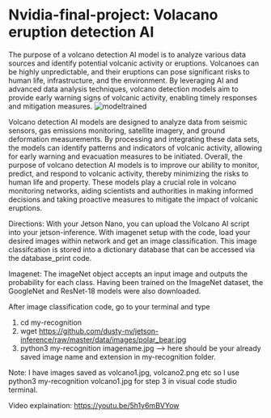 # Nvidia-final-project: Volacano eruption detection AI
The purpose of a volcano detection AI model is to analyze various data sources and identify potential volcanic activity or eruptions. Volcanoes can be highly unpredictable, and their eruptions can pose significant risks to human life, infrastructure, and the environment. By leveraging AI and advanced data analysis techniques, volcano detection models aim to provide early warning signs of volcanic activity, enabling timely responses and mitigation measures.
![modeltrained](https://github.com/gaurijain21/Nvidia-final-project/assets/132837846/cfb2a8a2-f725-4c56-8fb5-1953a8b74126)

Volcano detection AI models are designed to analyze data from seismic sensors, gas emissions monitoring, satellite imagery, and ground deformation measurements. By processing and integrating these data sets, the models can identify patterns and indicators of volcanic activity, allowing for early warning and evacuation measures to be initiated. Overall, the purpose of volcano detection AI models is to improve our ability to monitor, predict, and respond to volcanic activity, thereby minimizing the risks to human life and property. These models play a crucial role in volcano monitoring networks, aiding scientists and authorities in making informed decisions and taking proactive measures to mitigate the impact of volcanic eruptions.

Directions: With your Jetson Nano, you can upload the Volcano AI script into your jetson-inference. With imagenet setup with the code, load your desired images within network and get an image classification. This image classifcation is stored into a dictionary database that can be accessed via the database_print code.

Imagenet: The imageNet object accepts an input image and outputs the probability for each class. Having been trained on the ImageNet dataset, the GoogleNet and ResNet-18 models were also downloaded.

After image classification code, go to your terminal and type
1. cd my-recognition
2. wget https://github.com/dusty-nv/jetson-inference/raw/master/data/images/polar_bear.jpg
3. python3 my-recognition imagename.jpg --> here should be your already saved image name and extension in my-recognition folder.

Note: I have images saved as volcano1.jpg, volcano2.png etc so I use python3 my-recognition volcano1.jpg for step 3 in visual code studio terminal.

Video explaination: https://youtu.be/5h1y6mBVYow

